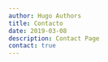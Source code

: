 ```yaml
---
author: Hugo Authors
title: Contacto
date: 2019-03-08
description: Contact Page
contact: true
---
```


